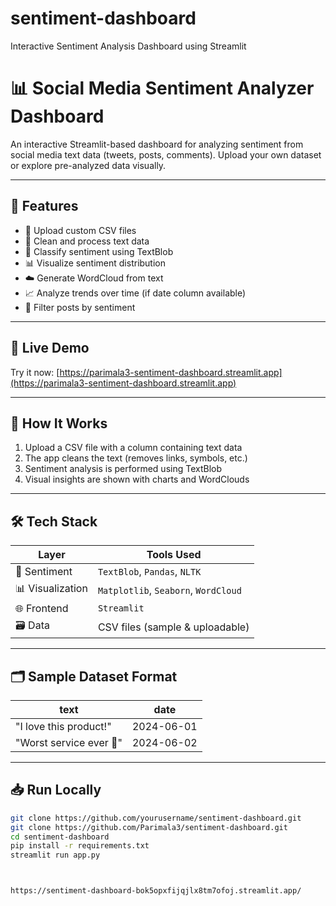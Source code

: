 # sentiment-dashboard
Interactive Sentiment Analysis Dashboard using Streamlit
# 📊 Social Media Sentiment Analyzer Dashboard

An interactive Streamlit-based dashboard for analyzing sentiment from social media text data (tweets, posts, comments). Upload your own dataset or explore pre-analyzed data visually.

---

## 📌 Features

- 📂 Upload custom CSV files
- 🧹 Clean and process text data
- 🧠 Classify sentiment using TextBlob
- 📊 Visualize sentiment distribution
- ☁️ Generate WordCloud from text
- 📈 Analyze trends over time (if date column available)
- 💬 Filter posts by sentiment

---


## 🚀 Live Demo


Try it now: [https://parimala3-sentiment-dashboard.streamlit.app](https://parimala3-sentiment-dashboard.streamlit.app)

---

## 🧠 How It Works

1. Upload a CSV file with a column containing text data
2. The app cleans the text (removes links, symbols, etc.)
3. Sentiment analysis is performed using TextBlob
4. Visual insights are shown with charts and WordClouds

---

## 🛠 Tech Stack

| Layer         | Tools Used                         |
|---------------|------------------------------------|
| 🧠 Sentiment   | `TextBlob`, `Pandas`, `NLTK`        |
| 📊 Visualization | `Matplotlib`, `Seaborn`, `WordCloud` |
| 🌐 Frontend    | `Streamlit`                        |
| 🗃 Data        | CSV files (sample & uploadable)    |

---

## 🗂 Sample Dataset Format

| text                        | date       |
|-----------------------------|------------|
| "I love this product!"      | 2024-06-01 |
| "Worst service ever 😤"     | 2024-06-02 |

---

## 📥 Run Locally

```bash
git clone https://github.com/yourusername/sentiment-dashboard.git
git clone https://github.com/Parimala3/sentiment-dashboard.git
cd sentiment-dashboard
pip install -r requirements.txt
streamlit run app.py



https://sentiment-dashboard-bok5opxfijqjlx8tm7ofoj.streamlit.app/
